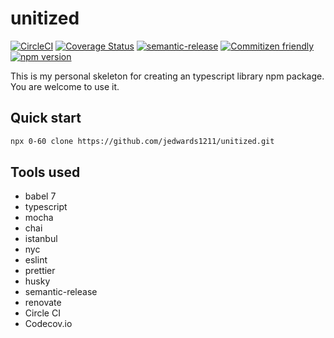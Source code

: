 # unitized

[![CircleCI](https://circleci.com/gh/jedwards1211/unitized.svg?style=svg)](https://circleci.com/gh/jedwards1211/unitized)
[![Coverage Status](https://codecov.io/gh/jedwards1211/unitized/branch/master/graph/badge.svg)](https://codecov.io/gh/jedwards1211/unitized)
[![semantic-release](https://img.shields.io/badge/%20%20%F0%9F%93%A6%F0%9F%9A%80-semantic--release-e10079.svg)](https://github.com/semantic-release/semantic-release)
[![Commitizen friendly](https://img.shields.io/badge/commitizen-friendly-brightgreen.svg)](http://commitizen.github.io/cz-cli/)
[![npm version](https://badge.fury.io/js/unitized.svg)](https://badge.fury.io/js/unitized)

This is my personal skeleton for creating an typescript library npm package. You are welcome to use it.

## Quick start

```sh
npx 0-60 clone https://github.com/jedwards1211/unitized.git
```

## Tools used

- babel 7
- typescript
- mocha
- chai
- istanbul
- nyc
- eslint
- prettier
- husky
- semantic-release
- renovate
- Circle CI
- Codecov.io
